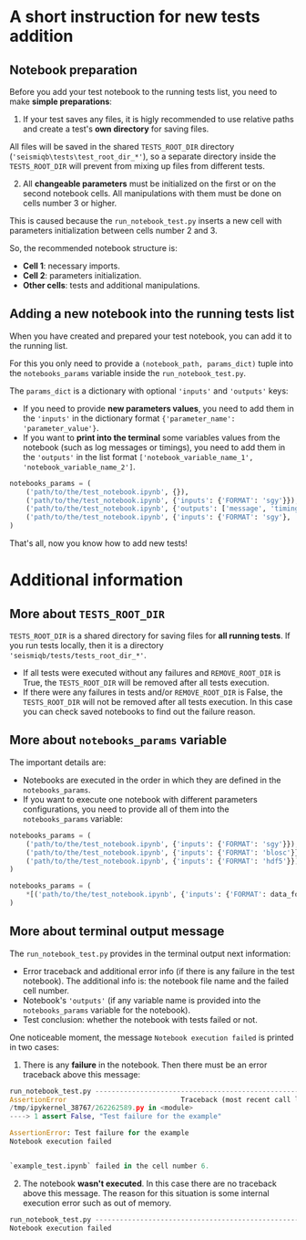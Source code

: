 # A short instruction for new tests addition

## Notebook preparation

Before you add your test notebook to the running tests list, you need to make **simple preparations**:

1. If your test saves any files, it is higly recommended to use relative paths and create a test's **own directory** for saving files.

All files will be saved in the shared `TESTS_ROOT_DIR` directory (`'seismiqb\tests\test_root_dir_*'`), so a separate directory inside the `TESTS_ROOT_DIR` will prevent from mixing up files from different tests.

2. All **changeable parameters** must be initialized on the first or on the second notebook cells. All manipulations with them must be done on cells number 3 or higher.

This is caused because the `run_notebook_test.py` inserts a new cell with parameters initialization between cells number 2 and 3.

So, the recommended notebook structure is:
* **Cell 1**: necessary imports.
* **Cell 2**: parameters initialization.
* **Other cells**: tests and additional manipulations.

## Adding a new notebook into the running tests list

When you have created and prepared your test notebook, you can add it to the running list.

For this you only need to provide a `(notebook_path, params_dict)` tuple into the `notebooks_params` variable inside the `run_notebook_test.py`.

The `params_dict` is a dictionary with optional `'inputs'` and `'outputs'` keys:
* If you need to provide **new parameters values**, you need to add them in the `'inputs'` in the dictionary format `{'parameter_name': 'parameter_value'}`.
* If you want to **print into the terminal** some variables values from the notebook (such as log messages or timings), you need to add them in the `'outputs'` in the list format `['notebook_variable_name_1', 'notebook_variable_name_2']`.

```python
notebooks_params = (
    ('path/to/the/test_notebook.ipynb', {}),
    ('path/to/the/test_notebook.ipynb', {'inputs': {'FORMAT': 'sgy'}}),
    ('path/to/the/test_notebook.ipynb', {'outputs': ['message', 'timings']}),
    ('path/to/the/test_notebook.ipynb', {'inputs': {'FORMAT': 'sgy'}, 'outputs': ['message']})
)
```

That's all, now you know how to add new tests!

# Additional information

## More about `TESTS_ROOT_DIR`

`TESTS_ROOT_DIR` is a shared directory for saving files for **all running tests**.
If you run tests locally, then it is a directory `'seismiqb/tests/tests_root_dir_*'`.

* If all tests were executed without any failures and `REMOVE_ROOT_DIR` is True, the `TESTS_ROOT_DIR` will be removed after all tests execution.
* If there were any failures in tests and/or `REMOVE_ROOT_DIR` is False, the `TESTS_ROOT_DIR` will not be removed after all tests execution.
In this case you can check saved notebooks to find out the failure reason.

## More about `notebooks_params` variable

The important details are:
* Notebooks are executed in the order in which they are defined in the `notebooks_params`.
* If you want to execute one notebook with different parameters configurations, you need to provide all of them into the `notebooks_params` variable:

```python
notebooks_params = (
    ('path/to/the/test_notebook.ipynb', {'inputs': {'FORMAT': 'sgy'}}),
    ('path/to/the/test_notebook.ipynb', {'inputs': {'FORMAT': 'blosc'}}),
    ('path/to/the/test_notebook.ipynb', {'inputs': {'FORMAT': 'hdf5'}}),
)
```

```python
notebooks_params = (
    *[('path/to/the/test_notebook.ipynb', {'inputs': {'FORMAT': data_format}}) for data_format in ['sgy', 'blosc', 'hdf5']],
)
```

## More about terminal output message

The `run_notebook_test.py` provides in the terminal output next information:
* Error traceback and additional error info (if there is any failure in the test notebook). The additional info is: the notebook file name and the failed cell number.
* Notebook's `'outputs'` (if any variable name is provided into the `notebooks_params` variable for the notebook).
* Test conclusion: whether the notebook with tests failed or not.

One noticeable moment, the message `Notebook execution failed` is printed in two cases:

1. There is any **failure** in the notebook. Then there must be an error traceback above this message:

```python
run_notebook_test.py ---------------------------------------------------------------------------
AssertionError                            Traceback (most recent call last)
/tmp/ipykernel_38767/262262589.py in <module>
----> 1 assert False, "Test failure for the example"

AssertionError: Test failure for the example
Notebook execution failed


`example_test.ipynb` failed in the cell number 6.
```

2. The notebook **wasn't executed**. In this case there are no traceback above this message. The reason for this situation is some internal execution error such as out of memory.

```python
run_notebook_test.py ---------------------------------------------------------------------------
Notebook execution failed
```
